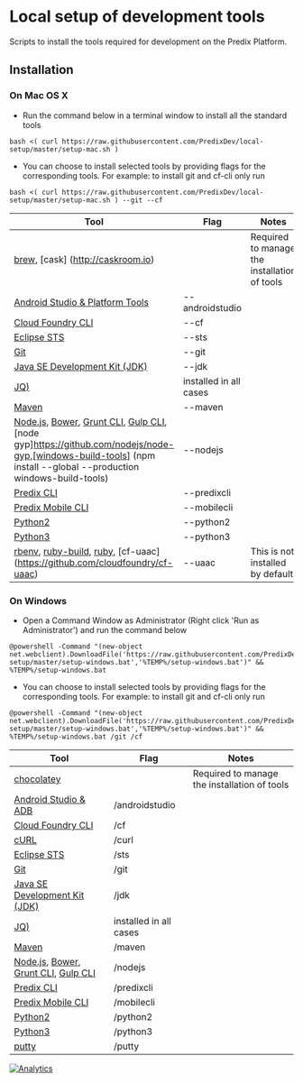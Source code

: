 # Local setup of development tools

Scripts to install the tools required for development on the Predix Platform.

## Installation

### On Mac OS X

* Run the command below in a terminal window to install all the standard tools
```
bash <( curl https://raw.githubusercontent.com/PredixDev/local-setup/master/setup-mac.sh )
```
* You can choose to install selected tools by providing flags for the corresponding tools.
For example: to install git and cf-cli only run
```
bash <( curl https://raw.githubusercontent.com/PredixDev/local-setup/master/setup-mac.sh ) --git --cf
```

Tool | Flag | Notes
--- | --- | ---
[brew](http://brew.sh), [cask] (http://caskroom.io) | | Required to manage the installation of tools
[Android Studio & Platform Tools](https://developer.android.com/studio/index.html) | --androidstudio |
[Cloud Foundry CLI](http://docs.cloudfoundry.org/cf-cli) | --cf |
[Eclipse STS](https://spring.io/tools/sts) | --sts |
[Git](https://git-scm.com) | --git |
[Java SE Development Kit (JDK)](http://www.oracle.com/technetwork/java/javase/downloads/index.html) | --jdk |
[JQ)](https://stedolan.github.io/jq/) | installed in all cases |
[Maven](https://maven.apache.org) | --maven |
[Node.js](https://nodejs.org), [Bower](http://bower.io/), [Grunt CLI](http://gruntjs.com), [Gulp CLI](http://gulpjs.com),[node gyp]https://github.com/nodejs/node-gyp,[windows-build-tools] (npm install --global --production windows-build-tools)  | --nodejs |
[Predix CLI](https://github.com/PredixDev/predix-cli) | --predixcli |
[Predix Mobile CLI](https://github.com/PredixDev/predix-mobile-cli) | --mobilecli |
[Python2](https://www.python.org) | --python2 |
[Python3](https://www.python.org) | --python3 |
[rbenv](http://rbenv.org), [ruby-build](https://github.com/rbenv/ruby-build), [ruby](https://www.ruby-lang.org), [cf-uaac] (https://github.com/cloudfoundry/cf-uaac) | --uaac | This is not installed by default

### On Windows
* Open a Command Window as Administrator (Right click 'Run as Administrator') and run the command below
```
@powershell -Command "(new-object net.webclient).DownloadFile('https://raw.githubusercontent.com/PredixDev/local-setup/master/setup-windows.bat','%TEMP%/setup-windows.bat')" && %TEMP%/setup-windows.bat
```
* You can choose to install selected tools by providing flags for the corresponding tools.
For example: to install git and cf-cli only run
```
@powershell -Command "(new-object net.webclient).DownloadFile('https://raw.githubusercontent.com/PredixDev/local-setup/master/setup-windows.bat','%TEMP%/setup-windows.bat')" && %TEMP%/setup-windows.bat /git /cf
```

Tool | Flag | Notes
--- | --- | ---
[chocolatey](https://chocolatey.org) | | Required to manage the installation of tools
[Android Studio & ADB](https://developer.android.com/studio/index.html) | /androidstudio |
[Cloud Foundry CLI](http://docs.cloudfoundry.org/cf-cli) | /cf |
[cURL](https://curl.haxx.se) | /curl |
[Eclipse STS](https://spring.io/tools/sts) | /sts |
[Git](https://git-scm.com) | /git |
[Java SE Development Kit (JDK)](http://www.oracle.com/technetwork/java/javase/downloads/index.html) | /jdk |
[JQ)](https://stedolan.github.io/jq/) | installed in all cases |
[Maven](https://maven.apache.org) | /maven |
[Node.js](https://nodejs.org), [Bower](http://bower.io/), [Grunt CLI](http://gruntjs.com), [Gulp CLI](http://gulpjs.com) | /nodejs |
[Predix CLI](https://github.com/PredixDev/predix-cli) | /predixcli |
[Predix Mobile CLI](https://github.com/PredixDev/predix-mobile-cli) | /mobilecli |
[Python2](https://www.python.org) | /python2 |
[Python3](https://www.python.org) | /python3 |
[putty](http://www.putty.org) | /putty |

[![Analytics](https://ga-beacon.appspot.com/UA-82773213-1/local-setup/readme?pixel)](https://github.com/PredixDev)
